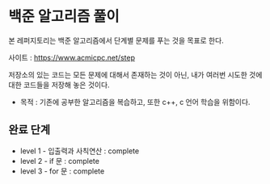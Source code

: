 # 백준 알고리즘 풀이

본 레퍼지토리는 백준 알고리즘에서 단계별 문제를 푸는 것을 목표로 한다. 

사이트 : https://www.acmicpc.net/step

저장소의 있는 코드는 모든 문제에 대해서 존재하는 것이 아닌, 내가 여러번 시도한 것에 대한 코드들을 저장해 놓은 것이다. 

* 목적 : 기존에 공부한 알고리즘을 복습하고, 또한 c++, c 언어 학습을 위함이다. 

## 완료 단계
 - level 1 - 입출력과 사칙연산 : complete
 - level 2 - if 문 : complete
 - level 3 - for 문 : complete